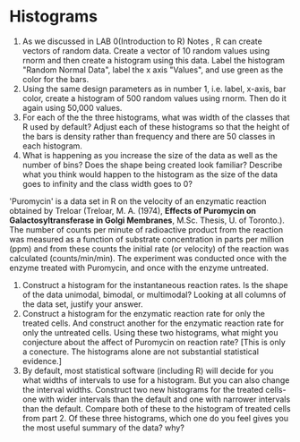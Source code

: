 # Histograms

1. As we discussed in LAB 0(Introduction to R) Notes , R can create vectors of random data. Create a vector of 10 random values using rnorm and then create a histogram using this data. Label the histogram "Random Normal Data", label the x axis "Values", and use green as the color for the bars.
2. Using the same design parameters as in number 1, i.e. label, x-axis, bar color, create a histogram of 500 random values using rnorm. Then do it again using 50,000 values.
3. For each of the the three histograms, what was width of the classes that R used by default? Adjust each of these histograms so that the height of the bars is density rather than frequency and there are 50 classes in each histogram.
4. What is happening as you increase the size of the data as well as the number of bins? Does the shape being created look familiar? Describe what you think would happen to the histogram as the size of the data goes to infinity and the class width goes to 0?

'Puromycin' is a data set in R on the velocity of an enzymatic reaction obtained by Treloar (Treloar, M. A. (1974), **Effects of Puromycin on Galactosyltransferase in Golgi Membranes**, M.Sc. Thesis, U. of Toronto.). The number of counts per minute of radioactive product from the reaction was measured as a function of substrate concentration in parts per million (ppm) and from these counts the initial rate (or velocity) of the reaction was calculated (counts/min/min). The experiment was conducted once with the enzyme treated with Puromycin, and once with the enzyme untreated.

1. Construct a histogram for the instantaneous reaction rates. Is the shape of the data unimodal, bimodal, or multimodal? Looking at all columns of the data set, justify your answer.
2. Construct a histogram for the enzymatic reaction rate for only the treated cells. And construct another for the enzymatic reaction rate for only the untreated cells. Using these two histograms, what might you conjecture about the affect of Puromycin on reaction rate? [This is only a conecture. The histograms alone are not substantial statistical evidence.]
3. By default, most statistical software (including R) will decide for you what widths of intervals to use for a histogram. But you can also change the interval widths. Construct two new histograms for the treated cells- one with wider intervals than the default and one with narrower intervals than the default. Compare both of these to the histogram of treated cells from part 2. Of these three histograms, which one do you feel gives you the most useful summary of the data? why?
